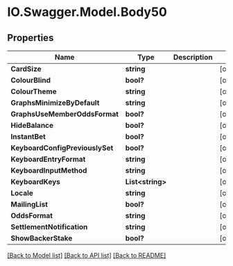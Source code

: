 # IO.Swagger.Model.Body50
## Properties

Name | Type | Description | Notes
------------ | ------------- | ------------- | -------------
**CardSize** | **string** |  | [optional] 
**ColourBlind** | **bool?** |  | [optional] 
**ColourTheme** | **string** |  | [optional] 
**GraphsMinimizeByDefault** | **string** |  | [optional] 
**GraphsUseMemberOddsFormat** | **bool?** |  | [optional] 
**HideBalance** | **bool?** |  | [optional] 
**InstantBet** | **bool?** |  | [optional] 
**KeyboardConfigPreviouslySet** | **bool?** |  | [optional] 
**KeyboardEntryFormat** | **string** |  | [optional] 
**KeyboardInputMethod** | **string** |  | [optional] 
**KeyboardKeys** | **List&lt;string&gt;** |  | [optional] 
**Locale** | **string** |  | [optional] 
**MailingList** | **bool?** |  | [optional] 
**OddsFormat** | **string** |  | [optional] 
**SettlementNotification** | **string** |  | [optional] 
**ShowBackerStake** | **bool?** |  | [optional] 

[[Back to Model list]](../README.md#documentation-for-models) [[Back to API list]](../README.md#documentation-for-api-endpoints) [[Back to README]](../README.md)

